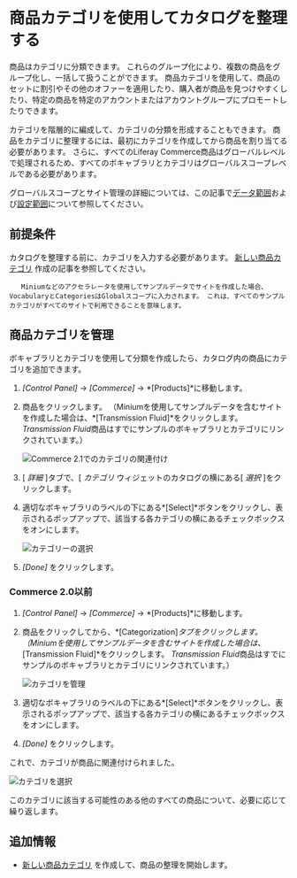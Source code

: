 # 商品カテゴリを使用してカタログを整理する

商品はカテゴリに分類できます。 これらのグループ化により、複数の商品をグループ化し、一括して扱うことができます。 商品カテゴリを使用して、商品のセットに割引やその他のオファーを適用したり、購入者が商品を見つけやすくしたり、特定の商品を特定のアカウントまたはアカウントグループにプロモートしたりできます。

カテゴリを階層的に編成して、カテゴリの分類を形成することもできます。 商品をカテゴリに整理するには、最初にカテゴリを作成してから商品を割り当てる必要があります。 さらに、すべてのLiferay Commerce商品はグローバルレベルで処理されるため、すべてのボキャブラリとカテゴリはグローバルスコープレベルである必要があります。

グローバルスコープとサイト管理の詳細については、この記事で[データ範囲](https://help.liferay.com/hc/articles/360018168991-Data-Scopes)および[設定範囲](https://help.liferay.com/hc/articles/360017895452-Introduction-to-Setting-Up#configuration-scope)について参照してください。

## 前提条件

カタログを整理する前に、カテゴリを入力する必要があります。 [新しい商品カテゴリ](./creating-a-new-product-category.md) 作成の記事を参照してください。

``` note::
   Miniumなどのアクセラレータを使用してサンプルデータでサイトを作成した場合、VocabularyとCategoriesはGlobalスコープに入力されます。 これは、すべてのサンプルカテゴリがすべてのサイトで利用できることを意味します。
```

## 商品カテゴリを管理

ボキャブラリとカテゴリを使用して分類を作成したら、カタログ内の商品にカテゴリを追加できます。

1.  *[Control Panel]* → *[Commerce]* → *[Products]*に移動します。

2.  商品をクリックします。 （Miniumを使用してサンプルデータを含むサイトを作成した場合は、*[Transmission Fluid]*をクリックします。 *Transmission Fluid*商品はすでにサンプルのボキャブラリとカテゴリにリンクされています。）

    ![Commerce 2.1でのカテゴリの関連付け](./organizing-your-catalog-with-product-categories/images/01.png)

3.  [ *詳細* ]タブで、[ *カテゴリ* ウィジェットのカタログの横にある[ *選択* ]をクリックします。

4.  適切なボキャブラリのラベルの下にある*[Select]*ボタンをクリックし、表示されるポップアップで、該当する各カテゴリの横にあるチェックボックスをオンにします。

    ![カテゴリーの選択](./organizing-your-catalog-with-product-categories/images/02.png)

5.  *[Done]* をクリックします。

### Commerce 2.0以前

1.  *[Control Panel]* → *[Commerce]* → *[Products]*に移動します。

2.  商品をクリックしてから、*[Categorization]*タブをクリックします。 （Miniumを使用してサンプルデータを含むサイトを作成した場合は、*[Transmission Fluid]*をクリックします。 *Transmission Fluid*商品はすでにサンプルのボキャブラリとカテゴリにリンクされています。）

    ![カテゴリを管理](./organizing-your-catalog-with-product-categories/images/03.png)

3.  適切なボキャブラリのラベルの下にある*[Select]*ボタンをクリックし、表示されるポップアップで、該当する各カテゴリの横にあるチェックボックスをオンにします。

4.  *[Done]* をクリックします。

これで、カテゴリが商品に関連付けられました。

![カテゴリを選択](./organizing-your-catalog-with-product-categories/images/04.png)

このカテゴリに該当する可能性のある他のすべての商品について、必要に応じて繰り返します。

## 追加情報

  - [新しい商品カテゴリ](./creating-a-new-product-category.md) を作成して、商品の整理を開始します。
